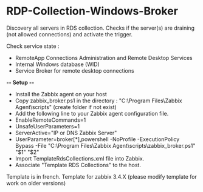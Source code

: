 # RDP-Collection-Windows-Broker

Discovery all servers in RDS collection.
Checks if the server(s) are draining (not allowed connections) and activate the trigger.

Check service state : 
- RemoteApp Connections Administration and Remote Desktop Services
- Internal Windows database (WID)
- Service Broker for remote desktop connections

**-- Setup --**

- Install the Zabbix agent on your host<br>
- Copy zabbix_broker.ps1 in the directory : "C:\Program Files\Zabbix Agent\scripts" (create folder if not exist)<br>
- Add the following line to your Zabbix agent configuration file.<br>
- EnableRemoteCommands=1 <br>
- UnsafeUserParameters=1 <br>
- ServerActive="IP or DNS Zabbix Server"<br>
- UserParameter=broker[*],powershell -NoProfile -ExecutionPolicy Bypass -File "C:\Program Files\Zabbix Agent\scripts\zabbix_broker.ps1" "$1" "$2"<br>
- Import TemplateRdsCollections.xml file into Zabbix.<br>
- Associate "Template RDS Collections" to the host.<br>

Template is in french.
Template for zabbix 3.4.X (please modify template for work on older versions)
